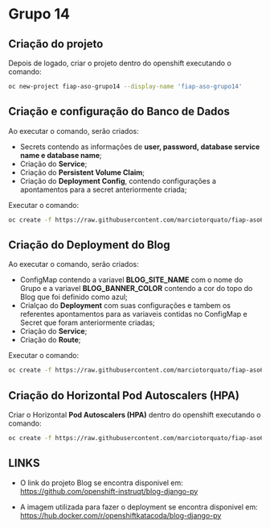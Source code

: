 # Grupo 14
## Criação do projeto
Depois de logado, criar o projeto dentro do openshift executando o comando:
```sh
oc new-project fiap-aso-grupo14 --display-name 'fiap-aso-grupo14'
```

## Criação e configuração do Banco de Dados
Ao executar o comando, serão criados:
- Secrets contendo as informações de **user, password, database service name e database name**;
- Criação do **Service**;
- Criação do **Persistent Volume Claim**;
- Criação do **Deployment Config**, contendo configurações a apontamentos para a secret anteriormente criada;

Executar o comando:
```sh
oc create -f https://raw.githubusercontent.com/marciotorquato/fiap-aso6-ocp/main/database-blog.yml
```

## Criação do Deployment do Blog
Ao executar o comando, serão criados:
- ConfigMap contendo a variavel **BLOG_SITE_NAME** com o nome do Grupo e a variavel **BLOG_BANNER_COLOR** contendo a cor do topo do Blog que foi definido como azul;
- Crialçao do **Deployment** com suas configurações e tambem os referentes apontamentos para as variaveis contidas no ConfigMap e Secret que foram anteriormente criadas;
- Criação do **Service**;
- Criação do **Route**;

Executar o comando:
```sh
oc create -f https://raw.githubusercontent.com/marciotorquato/fiap-aso6-ocp/main/deployment-blog.yml
```

## Criação do Horizontal Pod Autoscalers (HPA)
Criar o Horizontal **Pod Autoscalers (HPA)** dentro do openshift executando o comando:
```sh
oc create -f https://raw.githubusercontent.com/marciotorquato/fiap-aso6-ocp/main/hpa-scale.yml
```

## LINKS
- O link do projeto Blog se encontra disponivel em:
https://github.com/openshift-instruqt/blog-django-py

- A imagem utilizada para fazer o deployment se encontra disponivel em:
https://hub.docker.com/r/openshiftkatacoda/blog-django-py
